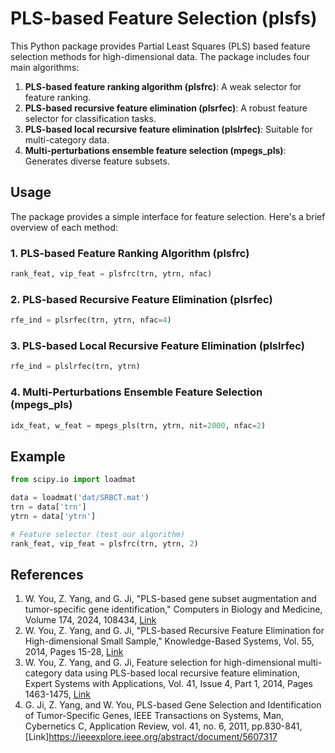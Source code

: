 # PLS-based Feature Selection (plsfs)

This Python package provides Partial Least Squares (PLS) based feature selection methods for high-dimensional data. The package includes four main algorithms:

1. **PLS-based feature ranking algorithm (plsfrc)**: A weak selector for feature ranking.
2. **PLS-based recursive feature elimination (plsrfec)**: A robust feature selector for classification tasks.
3. **PLS-based local recursive feature elimination (plslrfec)**: Suitable for multi-category data.
4. **Multi-perturbations ensemble feature selection (mpegs_pls)**: Generates diverse feature subsets.

## Usage

The package provides a simple interface for feature selection. Here's a brief overview of each method:

### 1. PLS-based Feature Ranking Algorithm (plsfrc)

```python
rank_feat, vip_feat = plsfrc(trn, ytrn, nfac)
```

### 2. PLS-based Recursive Feature Elimination (plsrfec)

```python
rfe_ind = plsrfec(trn, ytrn, nfac=4)
```

### 3. PLS-based Local Recursive Feature Elimination (plslrfec)

```python
rfe_ind = plslrfec(trn, ytrn)
```

### 4. Multi-Perturbations Ensemble Feature Selection (mpegs_pls)

```python
idx_feat, w_feat = mpegs_pls(trn, ytrn, nit=2000, nfac=2)
```

## Example

```python
from scipy.io import loadmat

data = loadmat('dat/SRBCT.mat')
trn = data['trn']
ytrn = data['ytrn']

# Feature selector (test our algorithm)
rank_feat, vip_feat = plsfrc(trn, ytrn, 2)
```

## References

1. W. You, Z. Yang, and G. Ji, "PLS-based gene subset augmentation and tumor-specific gene identification," Computers in Biology and Medicine, Volume 174, 2024, 108434, [Link](https://doi.org/10.1016/j.compbiomed.2024.108434)
2. W. You, Z. Yang, and G. Ji, "PLS-based Recursive Feature Elimination for High-dimensional Small Sample," Knowledge-Based Systems, Vol. 55, 2014, Pages 15-28, [Link](https://www.sciencedirect.com/science/article/pii/S0950705113003158)
3. W. You, Z. Yang, and G. Ji, Feature selection for high-dimensional multi-category data using PLS-based local recursive feature elimination, Expert Systems with Applications, Vol. 41, Issue 4, Part 1, 2014, Pages 1463-1475, [Link](https://www.sciencedirect.com/science/article/pii/S0957417413006647)
4. G. Ji, Z. Yang, and W. You, PLS-based Gene Selection and Identification of Tumor-Specific Genes, IEEE Transactions on Systems, Man, Cybernetics C, Application Review, vol. 41, no. 6, 2011, pp.830-841, [Link]https://ieeexplore.ieee.org/abstract/document/5607317

